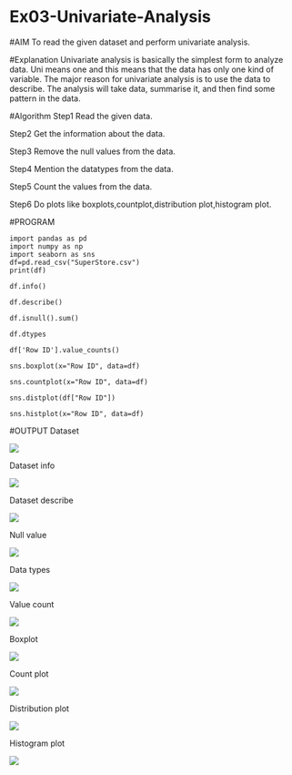 # Ex03-Univariate-Analysis

#AIM
To read the given dataset and perform univariate analysis.

#Explanation
Univariate analysis is basically the simplest form to analyze data. Uni means one and this means that the data has only one kind of variable. The major reason for univariate analysis is to use the data to describe. The analysis will take data, summarise it, and then find some pattern in the data.

#Algorithm
Step1 Read the given data.

Step2 Get the information about the data.

Step3 Remove the null values from the data.

Step4 Mention the datatypes from the data.

Step5 Count the values from the data.

Step6 Do plots like boxplots,countplot,distribution plot,histogram plot.

#PROGRAM
```
import pandas as pd
import numpy as np
import seaborn as sns
df=pd.read_csv("SuperStore.csv")
print(df)

df.info()

df.describe()

df.isnull().sum()

df.dtypes

df['Row ID'].value_counts()

sns.boxplot(x="Row ID", data=df)

sns.countplot(x="Row ID", data=df)

sns.distplot(df["Row ID"])

sns.histplot(x="Row ID", data=df)
```

#OUTPUT
Dataset 

![](https://github.com/rohitkumar20700000/Ex03-Univariate-Analysis/blob/main/01.jpg)

Dataset info

![](https://github.com/rohitkumar20700000/Ex03-Univariate-Analysis/blob/main/02.jpg)

Dataset describe

![](https://github.com/rohitkumar20700000/Ex03-Univariate-Analysis/blob/main/03.jpg)

Null value

![](https://github.com/rohitkumar20700000/Ex03-Univariate-Analysis/blob/main/04.jpg)

Data types

![](https://github.com/rohitkumar20700000/Ex03-Univariate-Analysis/blob/main/05.jpg)

Value count

![](https://github.com/rohitkumar20700000/Ex03-Univariate-Analysis/blob/main/06.jpg)

Boxplot

![](https://github.com/rohitkumar20700000/Ex03-Univariate-Analysis/blob/main/07.jpg)

Count plot

![](https://github.com/rohitkumar20700000/Ex03-Univariate-Analysis/blob/main/08.jpg)

Distribution plot

![](https://github.com/rohitkumar20700000/Ex03-Univariate-Analysis/blob/main/09.jpg)

Histogram plot

![](https://github.com/rohitkumar20700000/Ex03-Univariate-Analysis/blob/main/10.jpg)

